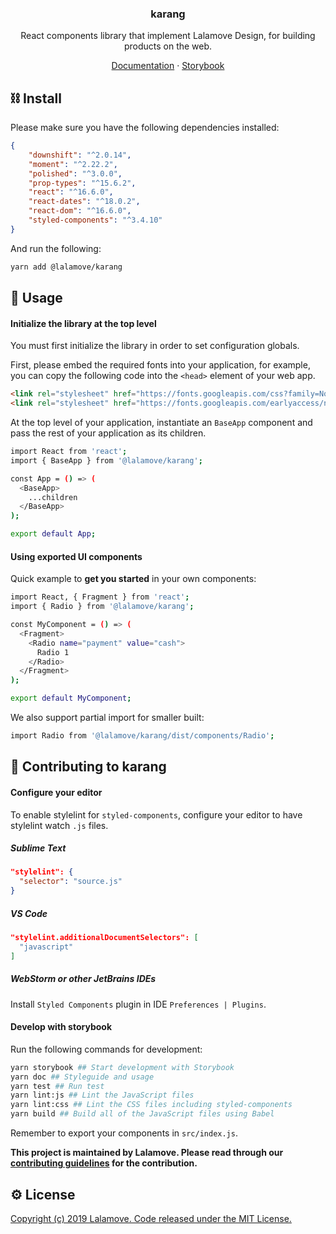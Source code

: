 <h3 align="center">karang</h3>

<p align="center">
    React components library that implement Lalamove Design, for building products on the web.
</p>

<p align="center">
  <a href="https://ui.lalamove.com">Documentation</a>
  ·
  <a href="https://ui.lalamove.com/storybook">Storybook</a>
</p>

## ⛓ Install
Please make sure you have the following dependencies installed:
```json
{
    "downshift": "^2.0.14",
    "moment": "^2.22.2",
    "polished": "^3.0.0",
    "prop-types": "^15.6.2",
    "react": "^16.6.0",
    "react-dates": "^18.0.2",
    "react-dom": "^16.6.0",
    "styled-components": "^3.4.10"
}
```

And run the following:

```bash
yarn add @lalamove/karang
```

## 🔮 Usage
#### Initialize the library at the top level
You must first initialize the library in order to set configuration globals.

First, please embed the required fonts into your application, for example, you can copy the following code into the 
`<head>` element of your web app.
```html
<link rel="stylesheet" href="https://fonts.googleapis.com/css?family=Noto+Sans:400,700" />
<link rel="stylesheet" href="https://fonts.googleapis.com/earlyaccess/notosanstc.css" />
```

At the top level of your application, instantiate an `BaseApp` component and pass the rest of your application as its children.

```bash
import React from 'react';
import { BaseApp } from '@lalamove/karang';

const App = () => (
  <BaseApp>
    ...children
  </BaseApp>
);

export default App;
```

#### Using exported UI components
Quick example to **get you started** in your own components:
```bash
import React, { Fragment } from 'react';
import { Radio } from '@lalamove/karang';

const MyComponent = () => (
  <Fragment>
    <Radio name="payment" value="cash">
      Radio 1
    </Radio>
  </Fragment>
);

export default MyComponent;
```

We also support partial import for smaller built:
```bash
import Radio from '@lalamove/karang/dist/components/Radio';
```
## 🎉 Contributing to karang

#### Configure your editor
To enable stylelint for `styled-components`, configure your editor to have stylelint watch `.js` files.

##### Sublime Text
```json
"stylelint": {
  "selector": "source.js"
}
```
##### VS Code
```json
"stylelint.additionalDocumentSelectors": [
  "javascript"
]
```
##### WebStorm or other JetBrains IDEs
Install `Styled Components` plugin in IDE `Preferences | Plugins`.

#### Develop with storybook
Run the following commands for development:
```bash
yarn storybook ## Start development with Storybook
yarn doc ## Styleguide and usage
yarn test ## Run test
yarn lint:js ## Lint the JavaScript files
yarn lint:css ## Lint the CSS files including styled-components
yarn build ## Build all of the JavaScript files using Babel
```
Remember to export your components in `src/index.js`.

**This project is maintained by Lalamove. Please read through our [contributing guidelines](./CONTRIBUTING.md) for the contribution.**

## ⚙️ License
[Copyright (c) 2019 Lalamove. Code released under the MIT License.](./LICENSE.md)
